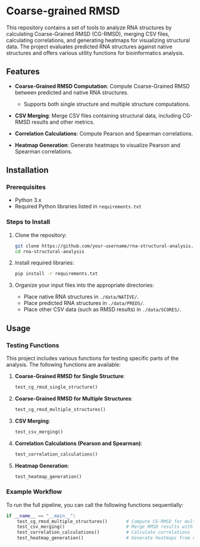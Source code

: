 # Coarse-grained RMSD

This repository contains a set of tools to analyze RNA structures by calculating Coarse-Grained RMSD (CG-RMSD), merging CSV files, calculating correlations, and generating heatmaps for visualizing structural data. The project evaluates predicted RNA structures against native structures and offers various utility functions for bioinformatics analysis.

## Features

- **Coarse-Grained RMSD Computation**: Compute Coarse-Grained RMSD between predicted and native RNA structures.
  - Supports both single structure and multiple structure computations.
  
- **CSV Merging**: Merge CSV files containing structural data, including CG-RMSD results and other metrics.

- **Correlation Calculations**: Compute Pearson and Spearman correlations.

- **Heatmap Generation**: Generate heatmaps to visualize Pearson and Spearman correlations.


## Installation

### Prerequisites

- Python 3.x
- Required Python libraries listed in `requirements.txt`

### Steps to Install

1. Clone the repository:

    ```bash
    git clone https://github.com/your-username/rna-structural-analysis.git
    cd rna-structural-analysis
    ```

2. Install required libraries:

    ```bash
    pip install -r requirements.txt
    ```

3. Organize your input files into the appropriate directories:
   - Place native RNA structures in `./data/NATIVE/`.
   - Place predicted RNA structures in `./data/PREDS/`.
   - Place other CSV data (such as RMSD results) in `./data/SCORES/`.

## Usage

### Testing Functions

This project includes various functions for testing specific parts of the analysis. The following functions are available:

1. **Coarse-Grained RMSD for Single Structure**:

    ```python
    test_cg_rmsd_single_structure()
    ```

2. **Coarse-Grained RMSD for Multiple Structures**:

    ```python
    test_cg_rmsd_multiple_structures()
    ```

3. **CSV Merging**:

    ```python
    test_csv_merging()
    ```

4. **Correlation Calculations (Pearson and Spearman)**:

    ```python
    test_correlation_calculations()
    ```

5. **Heatmap Generation**:

    ```python
    test_heatmap_generation()
    ```

### Example Workflow

To run the full pipeline, you can call the following functions sequentially:

```python
if __name__ == "__main__":
    test_cg_rmsd_multiple_structures()       # Compute CG-RMSD for multiple structures
    test_csv_merging()                       # Merge RMSD results with other data
    test_correlation_calculations()          # Calculate correlations
    test_heatmap_generation()                # Generate heatmaps from correlation data


